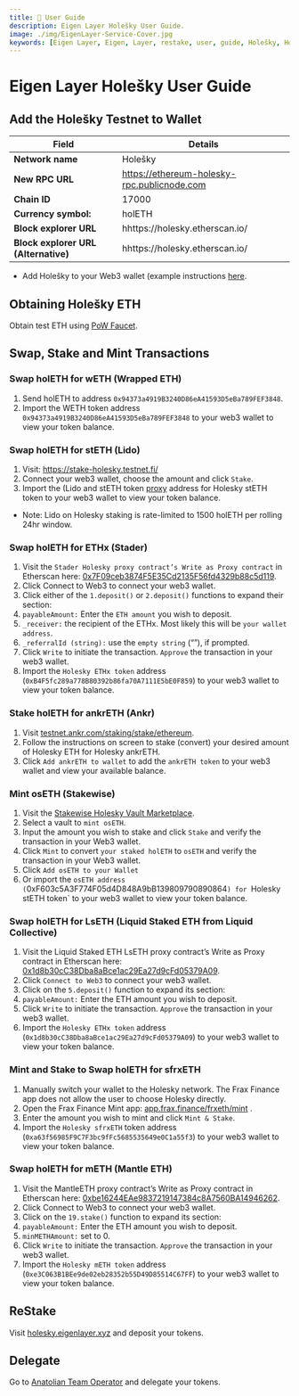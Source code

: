 ```yaml
---
title: 👤 User Guide
description: Eigen Layer Holešky User Guide.
image: ./img/EigenLayer-Service-Cover.jpg
keywords: [Eigen Layer, Eigen, Layer, restake, user, guide, Holešky, Holesky]
---
```


# Eigen Layer Holešky User Guide

## Add the Holešky Testnet to Wallet

| Field | Details |
| ------------ | ------------ |
| **Network name** | Holešky |
| **New RPC URL** | https://ethereum-holesky-rpc.publicnode.com |
| **Chain ID** | 17000 |
| **Currency symbol:** | holETH |
| **Block explorer URL** | hhttps://holesky.etherscan.io/ |
| **Block explorer URL (Alternative)** | hhttps://holesky.etherscan.io/ |

* Add Holešky to your Web3 wallet (example instructions [here](https://www.coingecko.com/learn/holesky-testnet-eth#add-the-holesky-testnet-to-metamask).

## Obtaining Holešky ETH

Obtain test ETH using [PoW Faucet](https://holesky-faucet.pk910.de).

## Swap, Stake and Mint Transactions

### Swap holETH for wETH (Wrapped ETH)​
1. Send holETH to address `0x94373a4919B3240D86eA41593D5eBa789FEF3848`.
2. Import the WETH token address `0x94373a4919B3240D86eA41593D5eBa789FEF3848` to your web3 wallet to view your token balance.

### Swap holETH for stETH (Lido)​
1. Visit: https://stake-holesky.testnet.fi/
2. Connect your web3 wallet, choose the amount and click `Stake`.
3. Import the (Lido and stETH token [proxy](https://docs.lido.fi/deployed-contracts/holesky/) address for Holesky stETH token to your web3 wallet to view your token balance.
* Note: Lido on Holesky staking is rate-limited to 1500 holETH per rolling 24hr window.

### Swap holETH for ETHx (Stader)​
1. Visit the `Stader Holesky proxy contract’s Write as Proxy contract` in Etherscan here: [0x7F09ceb3874F5E35Cd2135F56fd4329b88c5d119](https://holesky.etherscan.io/address/0x7F09ceb3874F5E35Cd2135F56fd4329b88c5d119#writeProxyContract).
2. Click Connect to Web3 to connect your web3 wallet.
3. Click either of the `1.deposit()` or `2.deposit()` functions to expand their section:
4. `payableAmount:` Enter the `ETH amount` you wish to deposit.
5. `_receiver:` the recipient of the ETHx. Most likely this will be `your wallet address`.
6. `_referralId (string):` use the `empty string` (“”), if prompted.
7. Click `Write` to initiate the transaction. `Approve` the transaction in your web3 wallet.
8. Import the `Holesky ETHx token` address (`0xB4F5fc289a778B80392b86fa70A7111E5bE0F859`) to your web3 wallet to view your token balance.

### Stake holETH for ankrETH (Ankr)​
1. Visit [testnet.ankr.com/staking/stake/ethereum](https://testnet.ankr.com/staking/stake/ethereum).
2. Follow the instructions on screen to stake (convert) your desired amount of Holesky ETH for Holesky ankrETH.
3. Click `Add ankrETH to wallet` to add the `ankrETH token` to your web3 wallet and view your available balance.

### Mint osETH (Stakewise)
1. Visit the [Stakewise Holesky Vault Marketplace](https://app.stakewise.io/vaults?networkId=holesky).
2. Select a vault to `mint osETH`.
3. Input the amount you wish to stake and click `Stake` and verify the transaction in your Web3 wallet.
4. Click `Mint` to convert `your staked holETH` to `osETH` and verify the transaction in your Web3 wallet.
5. Click `Add osETH to your Wallet`
6. Or import the `osETH address (`0xF603c5A3F774F05d4D848A9bB139809790890864`) for `Holesky stETH token` to your web3 wallet to view your token balance.

### Swap holETH for LsETH (Liquid Staked ETH from Liquid Collective)​​
1. Visit the Liquid Staked ETH LsETH proxy contract’s Write as Proxy contract in Etherscan here: [0x1d8b30cC38Dba8aBce1ac29Ea27d9cFd05379A09](https://holesky.etherscan.io/address/0x1d8b30cC38Dba8aBce1ac29Ea27d9cFd05379A09#writeProxyContract).
2. Click `Connect to Web3` to connect your web3 wallet.
3. Click on the `5.deposit()` function to expand its section:
4. `payableAmount:` Enter the ETH amount you wish to deposit.
5. Click `Write` to initiate the transaction. `Approve` the transaction in your web3 wallet.
6. Import the `Holesky ETHx token` address (`0x1d8b30cC38Dba8aBce1ac29Ea27d9cFd05379A09`) to your web3 wallet to view your token balance.

### Mint and Stake to Swap holETH for sfrxETH
1. Manually switch your wallet to the Holesky network. The Frax Finance app does not allow the user to choose Holesky directly.
2. Open the Frax Finance Mint app: [app.frax.finance/frxeth/mint](https://app.frax.finance/frxeth/mint) .
3. Enter the amount you wish to mint and click `Mint & Stake`.
4. Import the `Holesky sfrxETH` token address (`0xa63f56985F9C7F3bc9fFc5685535649e0C1a55f3`) to your web3 wallet to view your token balance.

### Swap holETH for mETH (Mantle ETH)​
1. Visit the MantleETH proxy contract’s Write as Proxy contract in Etherscan here: [0xbe16244EAe9837219147384c8A7560BA14946262](https://holesky.etherscan.io/address/0xbe16244EAe9837219147384c8A7560BA14946262#writeProxyContract).
2. Click Connect to Web3 to connect your web3 wallet.
3. Click on the `19.stake()` function to expand its section:
4. `payableAmount:` Enter the ETH amount you wish to deposit.
5. `minMETHAmount:` set to 0.
6. Click `Write` to initiate the transaction. `Approve` the transaction in your web3 wallet.
7. Import the `Holesky mETH token` address (`0xe3C063B1BEe9de02eb28352b55D49D85514C67FF`) to your web3 wallet to view your token balance.

## ReStake

Visit [holesky.eigenlayer.xyz](https://holesky.eigenlayer.xyz/restake) and deposit your tokens.

## Delegate 

Go to [Anatolian Team Operator](https://holesky.eigenlayer.xyz/operator/0xb32d1d947b19983d49025856297df3337ce04bad) and delegate your tokens. 
